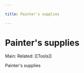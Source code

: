 --- 
title: Painter's supplies 
---
# Painter's supplies
Main:
Related: [[Tools]]

Painter's supplies
